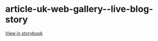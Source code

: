 # article-uk-web-gallery--live-blog-story

[View in storybook](https://raw.githack.com/Independent-Digital-News-and-Media-Ltd/indy-pwamp-sb/PR-1733-sb/index.html?path=/story/article-uk-web-gallery--live-blog-story)